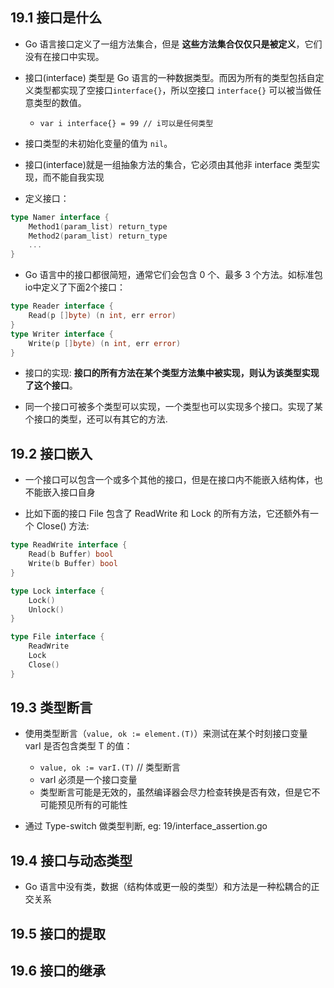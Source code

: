## 19.1 接口是什么
* Go 语言接口定义了一组方法集合，但是 __这些方法集合仅仅只是被定义__，它们没有在接口中实现。

* 接口(interface) 类型是 Go 语言的一种数据类型。而因为所有的类型包括自定义类型都实现了空接口`interface{}`，所以空接口 `interface{}` 可以被当做任意类型的数值。
    * `var i interface{} = 99 // i可以是任何类型`

* 接口类型的未初始化变量的值为 `nil`。

* 接口(interface)就是一组抽象方法的集合，它必须由其他非 interface 类型实现，而不能自我实现

* 定义接口：
```go
type Namer interface {
    Method1(param_list) return_type
    Method2(param_list) return_type
    ...
}
```  

* Go 语言中的接口都很简短，通常它们会包含 0 个、最多 3 个方法。如标准包io中定义了下面2个接口：
```go
type Reader interface {
	Read(p []byte) (n int, err error)
}
type Writer interface {
	Write(p []byte) (n int, err error)
}
```

* 接口的实现: __接口的所有方法在某个类型方法集中被实现，则认为该类型实现了这个接口__。

* 同一个接口可被多个类型可以实现，一个类型也可以实现多个接口。实现了某个接口的类型，还可以有其它的方法.


## 19.2 接口嵌入
* 一个接口可以包含一个或多个其他的接口，但是在接口内不能嵌入结构体，也不能嵌入接口自身

* 比如下面的接口 File 包含了 ReadWrite 和 Lock 的所有方法，它还额外有一个 Close() 方法:
```go
type ReadWrite interface {
    Read(b Buffer) bool
    Write(b Buffer) bool
}

type Lock interface {
    Lock()
    Unlock()
}

type File interface {
    ReadWrite
    Lock
    Close()
}
```


## 19.3 类型断言
* 使用类型断言（`value, ok := element.(T)`）来测试在某个时刻接口变量 varI 是否包含类型 T 的值：
    * `value, ok := varI.(T)`       // 类型断言
    * varI 必须是一个接口变量
    * 类型断言可能是无效的，虽然编译器会尽力检查转换是否有效，但是它不可能预见所有的可能性

* 通过 Type-switch 做类型判断, eg: 19/interface_assertion.go


## 19.4 接口与动态类型
* Go 语言中没有类，数据（结构体或更一般的类型）和方法是一种松耦合的正交关系


## 19.5 接口的提取


## 19.6 接口的继承

